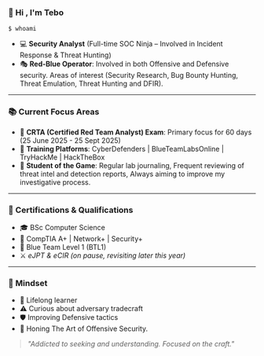 ### :wave: Hi , I'm Tebo

`$ whoami` 

*  :computer: **Security Analyst** (Full-time SOC Ninja – Involved in Incident Response & Threat Hunting) 
*  :performing_arts: __Red-Blue Operator__: Involved in both Offensive and Defensive security. Areas of interest (Security Research, Bug Bounty Hunting, Threat Emulation, Threat Hunting and DFIR). 

---

### :books: Current Focus Areas

*   :bow_and_arrow: **CRTA (Certified Red Team Analyst) Exam**: Primary focus for 60 days (25 June 2025 - 25 Sept 2025)
*   :test_tube: **Training Platforms**: CyberDefenders | BlueTeamLabsOnline | TryHackMe | HackTheBox
*   :notebook: **Student of the Game**: Regular lab journaling, Frequent reviewing of threat intel and detection reports, Always aiming to improve my investigative process.

----

### :scroll: Certifications & Qualifications

*   :mortar_board: BSc Computer Science
*   :briefcase: CompTIA A+ | Network+ | Security+
*   :large_blue_diamond: Blue Team Level 1 (BTL1)
*   :crossed_swords: _eJPT & eCIR (on pause, revisiting later this year)_

---

### :brain: Mindset

*  :seedling: Lifelong learner
*  :warning: Curious about adversary tradecraft
*  :shield: Improving Defensive tactics
*  :dart: Honing The Art of Offensive Security.
 
> _"Addicted to seeking and understanding. Focused on the craft."_


